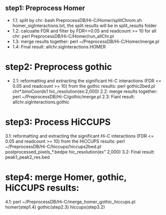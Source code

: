## step1: Preprocess Homer
 - 1.1: split by chr: bash PreprocessDB/Hi-C/Homer/splitChrom.sh homer_sigInteractions.txt, the split results will be in split_results folder
 - 1.2: calcualte FDR and filter by FDR<=0.05 and readcount >= 10 for all chr: perl PreprocessDB/Hi-C/Homer/run_allChr.pl
 - 1.3: merge results together: perl ~/PreprocessDB/Hi-C/Homer/merge.pl
 - 1.4: Final result: allchr.sigInteractions.HOMER

# step2: Preprocess gothic
 - 2.1: reformatting and extracting the significant Hi-C interactions (FDR <= 0.05 and readcount >= 10) from the gothic results: perl gothic2bed.pl chr*.binoCoords1 hic_resolution(ex:2,000)
   2.2: merge results together: perl ~/PreprocessDB/Hi-C/gothic/merge.pl
   2.3: Fianl result: allchr.sigInteractions.gothic

# step3: Process HiCCUPS
   3.1: reformatting and extracting the significant Hi-C interactions (FDR <= 0.05 and readcount >= 10) from the HiCCUPS results: perl ~/PreprocessDB/Hi-C/hiccups/hiccups2bed.pl postprocessed_pixels_*.bedpe hic_resolution(ex" 2,000)
   3.2: Final result: peak1_peak2_res.bed

# step4: merge Homer, gothic, HiCCUPS results:
   4.1: perl ~/PreprocessDB/Hi-C/merge_homer_gothic_hiccups.pl homer(step1.4) gothic(step2.3) hiccups(step3.2)

   
